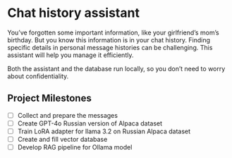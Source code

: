 # Chat history assistant
You’ve forgotten some important information, like your girlfriend’s mom’s birthday. But you know this information is in your chat history. Finding specific details in personal message histories can be challenging. This assistant will help you manage it efficiently.

Both the assistant and the database run locally, so you don’t need to worry about confidentiality.

## Project Milestones
- [ ] Collect and prepare the messages
- [ ] Create GPT-4o Russian version of Alpaca dataset
- [ ] Train LoRA adapter for llama $3.2$ on Russian Alpaca dataset
- [ ] Create and fill vector database
- [ ] Develop RAG pipeline for Ollama model
